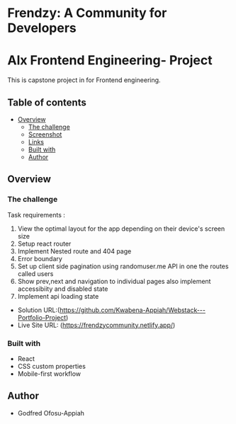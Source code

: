 # Frendzy: A Community for Developers
# Alx Frontend Engineering- Project

This is  capstone project in for Frontend engineering.
## Table of contents

- [Overview](#overview)
  - [The challenge](#the-challenge)
  - [Screenshot](#screenshot)
  - [Links](#links)
  - [Built with](#built-with)
  - [Author](#author)

## Overview

### The challenge

Task requirements :

1. View the optimal layout for the app depending on their device's screen size
2. Setup react router
3. Implement Nested route and 404 page
4. Error boundary
5. Set up client side pagination using randomuser.me API in one the routes called users
6. Show prev,next and navigation to individual pages also implement accessibiity and disabled state
7. Implement api loading state



- Solution URL:(https://github.com/Kwabena-Appiah/Webstack---Portfolio-Project)
- Live Site URL: (https://frendzycommunity.netlify.app/)

### Built with

- React
- CSS custom properties
- Mobile-first workflow


## Author

- Godfred Ofosu-Appiah







